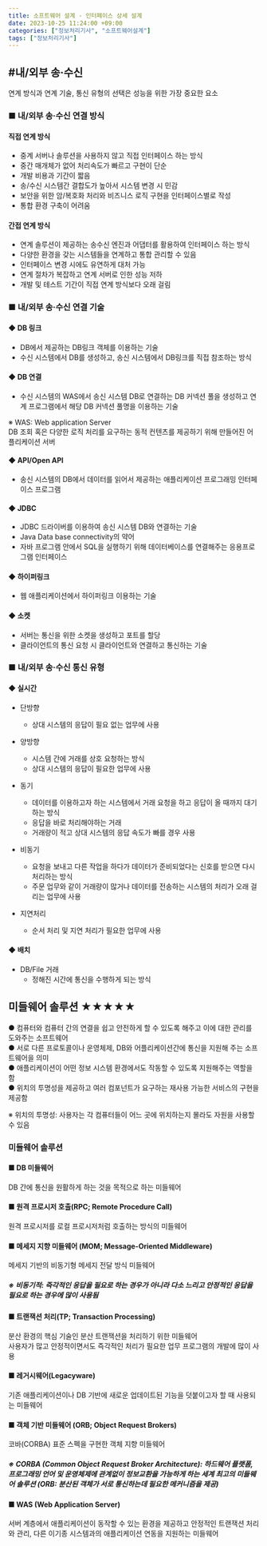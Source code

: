 ```yaml
---
title: 소프트웨어 설계 - 인터페이스 상세 설계
date: 2023-10-25 11:24:00 +09:00
categories: ["정보처리기사", "소프트웨어설계"]
tags: ["정보처리기사"]
---
```


<span style="color:#f00"></span>

## #내/외부 송·수신

연계 방식과 연계 기술, 통신 유형의 선택은 성능을 위한 가장 중요한 요소

### ■ 내/외부 송·수신 연결 방식

#### 직접 연계 방식

- 중계 서버나 솔루션을 사용하지 않고 직접 인터페이스 하는 방식
- 중간 매개체가 없어 처리속도가 빠르고 구현이 단순
- 개발 비용과 기간이 짧음
- 송/수신 시스템간 결합도가 높아서 시스템 변경 시 민감
- 보안을 위한 암/복호화 처리와 비즈니스 로직 구현을 인터페이스별로 작성
- 통합 환경 구축이 어려움

#### 간접 연계 방식

- 연계 솔루션이 제공하는 송수신 엔진과 어댑터를 활용하여 인터페이스 하는 방식
- 다양한 환경을 갖는 시스템들을 연계하고 통합 관리할 수 있음
- 인터페이스 변경 시에도 유연하게 대처 가능
- 연계 절차가 복잡하고 연계 서버로 인한 성능 저하
- 개발 및 테스트 기간이 직접 연계 방식보다 오래 걸림

### ■ 내/외부 송·수신 연결 기술

#### ◆ DB 링크

- DB에서 제공하는 DB링크 객체를 이용하는 기술
- 수신 시스템에서 DB를 생성하고, 송신 시스템에서 DB링크를 직접 참조하는 방식

#### ◆ DB 연결

- 수신 시스템의 WAS에서 송신 시스템 DB로 연결하는 DB 커넥션 풀을 생성하고 연계 프로그램에서 해당 DB 커넥션 풀명을 이용하는 기술

※ WAS: Web application Server  
DB 조회 혹은 다양한 로직 처리를 요구하는 동적 컨텐츠를 제공하기 위해 만들어진 어플리케이션 서버

#### ◆ API/Open API

- 송신 시스템의 DB에서 데이터를 읽어서 제공하는 애플리케이션 프로그래밍 인터페이스 프로그램

#### ◆ JDBC

- JDBC 드라이버를 이용하여 송신 시스템 DB와 연결하는 기술
- Java Data base connectivity의 약어
- 자바 프로그램 안에서 SQL을 실행하기 위해 데이터베이스를 연결해주는 응용프로그램 인터페이스

#### ◆ 하이퍼링크

- 웹 애플리케이션에서 하이퍼링크 이용하는 기술

#### ◆ 소켓

- 서버는 통신을 위한 소켓을 생성하고 포트를 할당
- 클라이언트의 통신 요청 시 클라이언트와 연결하고 통신하는 기술

### ■ 내/외부 송·수신 통신 유형

#### ◆ 실시간

- 단방향

  - 상대 시스템의 응답이 필요 없는 업무에 사용

- 양방향

  - 시스템 간에 거래를 상호 요청하는 방식
  - 상대 시스템의 응답이 필요한 업무에 사용

- 동기

  - 데이터를 이용하고자 하는 시스템에서 거래 요청을 하고 응답이 올 때까지 대기하는 방식
  - 응답을 바로 처리해야하는 거래
  - 거래량이 적고 상대 시스템의 응답 속도가 빠를 경우 사용

- 비동기

  - 요청을 보내고 다른 작업을 하다가 데이터가 준비되었다는 신호를 받으면 다시 처리하는 방식
  - 주문 업무와 같이 거래량이 많거나 데이터를 전송하는 시스템의 처리가 오래 걸리는 업무에 사용

- 지연처리
  - 순서 처리 및 지연 처리가 필요한 업무에 사용

#### ◆ 배치

- DB/File 거래
  - 정해진 시간에 통신을 수행하게 되는 방식

## 미들웨어 솔루션 ★★★★★

● 컴퓨터와 컴퓨터 간의 연결을 쉽고 안전하게 할 수 있도록 해주고 이에 대한 관리를 도와주는 소프트웨어  
● 서로 다른 프로토콜이나 운영체제, DB와 어플리케이션간에 통신을 지원해 주는 소프트웨어을 의미  
● 애플리케이션이 어떤 정보 시스템 환경에서도 작동할 수 있도록 지원해주는 역할을 함  
● 위치의 투명성을 제공하고 여러 컴포넌트가 요구하는 재사용 가능한 서비스의 구현을 제공함

※ 위치의 투명성: 사용자는 각 컴퓨터들이 어느 곳에 위치하는지 몰라도 자원을 사용할 수 있음

### 미들웨어 솔루션

#### ■ DB 미들웨어

DB 간에 통신을 원활하게 하는 것을 목적으로 하는 미들웨어

#### ■ 원격 프로시저 호출(RPC; Remote Procedure Call)

원격 프로시저를 로컬 프로시저처럼 호출하는 방식의 미들웨어

#### ■ 메세지 지향 미들웨어 (MOM; Message-Oriented Middleware)

메세지 기반의 비동기형 메세지 전달 방식 미들웨어

##### ※ 비동기적: 즉각적인 응답을 필요로 하는 경우가 아니라 다소 느리고 안정적인 응답을 필요로 하는 경우에 많이 사용됨

#### ■ 트랜잭션 처리(TP; Transaction Processing)

분산 환경의 핵심 기술인 분산 트랜잭션을 처리하기 위한 미들웨어  
사용자가 많고 안정적이면서도 즉각적인 처리가 필요한 업무 프로그램의 개발에 많이 사용

#### ■ 레거시웨어(Legacyware)

기존 애플리케이션이나 DB 기반에 새로운 업데이트된 기능을 덧붙이고자 할 때 사용되는 미들웨어

#### ■ 객체 기반 미들웨어 (ORB; Object Request Brokers)

코바(CORBA) 표준 스펙을 구현한 객체 지향 미들웨어

##### ※ CORBA (Common Object Request Broker Architecture): 하드웨어 플랫폼, 프로그래밍 언어 및 운영체제에 관계없이 정보교환을 가능하게 하는 세계 최고의 미들웨어 솔루션 (ORB: 분산된 객체가 서로 통신하는데 필요한 메커니즘을 제공)

#### ■ WAS (Web Application Server)

서버 계층에서 애플리케이션이 동작할 수 있는 환경을 제공하고 안정적인 트랜잭션 처리와 관리, 다른 이기종 시스템과의 애플리케이션 연동을 지원하는 미들웨어
